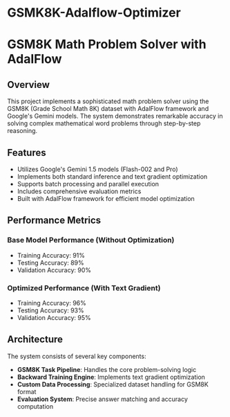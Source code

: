 # GSMK8K-Adalflow-Optimizer

# GSM8K Math Problem Solver with AdalFlow

## Overview
This project implements a sophisticated math problem solver using the GSM8K (Grade School Math 8K) dataset with AdalFlow framework and Google's Gemini models. The system demonstrates remarkable accuracy in solving complex mathematical word problems through step-by-step reasoning.

## Features
- Utilizes Google's Gemini 1.5 models (Flash-002 and Pro)
- Implements both standard inference and text gradient optimization
- Supports batch processing and parallel execution
- Includes comprehensive evaluation metrics
- Built with AdalFlow framework for efficient model optimization

## Performance Metrics

### Base Model Performance (Without Optimization)
- Training Accuracy: 91%
- Testing Accuracy: 89%
- Validation Accuracy: 90%

### Optimized Performance (With Text Gradient)
- Training Accuracy: 96%
- Testing Accuracy: 93%
- Validation Accuracy: 95%

## Architecture
The system consists of several key components:
- **GSM8K Task Pipeline**: Handles the core problem-solving logic
- **Backward Training Engine**: Implements text gradient optimization
- **Custom Data Processing**: Specialized dataset handling for GSM8K format
- **Evaluation System**: Precise answer matching and accuracy computation
